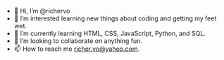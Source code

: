 - 👋 Hi, I’m @richervo
- 👀 I’m interested learning new things about coding and getting my feet wet.
- 🌱 I’m currently learning HTML, CSS, JavaScript, Python, and SQL.
- 💞️ I’m looking to collaborate on anything fun.
- 📫 How to reach me richer.vo@yahoo.com.

<!---
richervo/richervo is a ✨ special ✨ repository because its `README.md` (this file) appears on your GitHub profile.
You can click the Preview link to take a look at your changes.
--->
